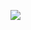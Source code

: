 ![](https://github-readme-stats.vercel.app/api?username=backdoor20&show_icons=true)

<!--
- 👋 Hi, I’m Bhupendra singh aka @backdoor20
- 👀 I’m interested in technology
- 🌱 I’m currently learning container orchestration
- 💞️ I’m looking to collaborate on 
-->

<!---
backdoor20/backdoor20 is a ✨ special ✨ repository because its `README.md` (this file) appears on your GitHub profile.
You can click the Preview link to take a look at your changes. - 📫 How to reach me 
--->
